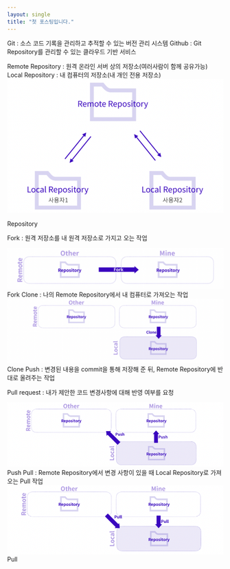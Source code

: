 ```yaml
---
layout: single
title: "첫 포스팅입니다."
---
```


Git : 소스 코드 기록을 관리하고 추적할 수 있는 버전 관리 시스템
Github : Git Repository를 관리할 수 있는 클라우드 기반 서비스

 

Remote Repository : 원격 온라인 서버 상의 저장소(여러사람이 함께 공유가능)
Local Repository : 내 컴퓨터의 저장소(내 개인 전용 저장소)
<img src ="../_images/git_first_repository.png">


Repository

Fork : 원격 저장소를 내 원격 저장소로 가지고 오는 작업

<img src ="../_images/git_first_fork.png">
Fork
Clone : 나의 Remote Repository에서 내 컴퓨터로 가져오는 작업

<img src ="../_images/git_first_clone.png">
Clone
Push :  변경된 내용을 commit을 통해 저장해 준 뒤, Remote Repository에 반대로 올려주는 작업

Pull request : 내가 제안한 코드 변경사항에 대해 반영 여부를 요청

<img src ="../_images/git_first_push.png">
Push
Pull : Remote Repository에서 변경 사항이 있을 때 Local Repository로 가져오는 Pull 작업

<img src ="../_images/git_first_pull.png">
Pull
